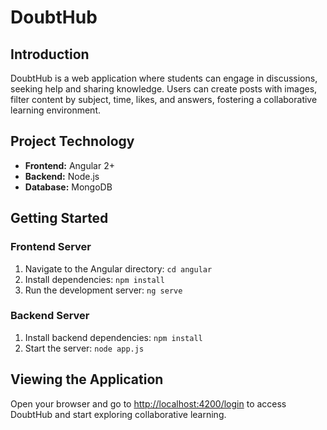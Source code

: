 # DoubtHub

## Introduction

DoubtHub is a web application where students can engage in discussions, seeking help and sharing knowledge. Users can create posts with images, filter content by subject, time, likes, and answers, fostering a collaborative learning environment.

## Project Technology

- **Frontend:** Angular 2+
- **Backend:** Node.js
- **Database:** MongoDB

## Getting Started

### Frontend Server

1. Navigate to the Angular directory: `cd angular`
2. Install dependencies: `npm install`
3. Run the development server: `ng serve`

### Backend Server

1. Install backend dependencies: `npm install`
2. Start the server: `node app.js`

## Viewing the Application

Open your browser and go to [http://localhost:4200/login](http://localhost:4200/login) to access DoubtHub and start exploring collaborative learning.
